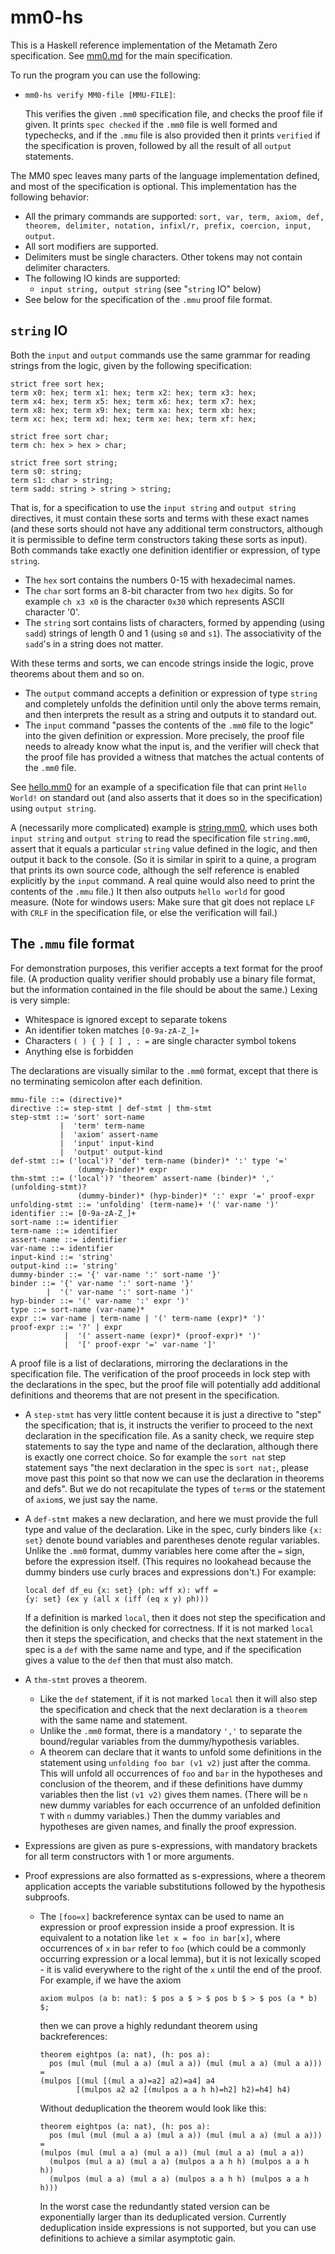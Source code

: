 # mm0-hs

This is a Haskell reference implementation of the Metamath Zero specification. See [mm0.md](/mm0.md) for the main specification.

To run the program you can use the following:

* `mm0-hs verify MM0-file [MMU-FILE]`:

  This verifies the given `.mm0` specification file, and checks the proof file if given. It prints `spec checked` if the `.mm0` file is well formed and typechecks, and if the `.mmu` file is also provided then it prints `verified` if the specification is proven, followed by all the result of all `output` statements.

The MM0 spec leaves many parts of the language implementation defined, and most of the specification is optional. This implementation has the following behavior:

* All the primary commands are supported: `sort, var, term, axiom, def, theorem, delimiter, notation, infixl/r, prefix, coercion, input, output`.
* All sort modifiers are supported.
* Delimiters must be single characters. Other tokens may not contain delimiter characters.
* The following IO kinds are supported:
  * `input string, output string` (see "`string` IO" below)
* See below for the specification of the `.mmu` proof file format.

`string` IO
---
Both the `input` and `output` commands use the same grammar for reading strings from the logic, given by the following specification:

    strict free sort hex;
    term x0: hex; term x1: hex; term x2: hex; term x3: hex;
    term x4: hex; term x5: hex; term x6: hex; term x7: hex;
    term x8: hex; term x9: hex; term xa: hex; term xb: hex;
    term xc: hex; term xd: hex; term xe: hex; term xf: hex;

    strict free sort char;
    term ch: hex > hex > char;

    strict free sort string;
    term s0: string;
    term s1: char > string;
    term sadd: string > string > string;

That is, for a specification to use the `input string` and `output string` directives, it must contain these sorts and terms with these exact names (and these sorts should not have any additional term constructors, although it is permissible to define term constructors taking these sorts as input). Both commands take exactly one definition identifier or expression, of type `string`.

* The `hex` sort contains the numbers 0-15 with hexadecimal names.
* The `char` sort forms an 8-bit character from two `hex` digits. So for example `ch x3 x0` is the character `0x30` which represents ASCII character '0'.
* The `string` sort contains lists of characters, formed by appending (using `sadd`) strings of length 0 and 1 (using `s0` and `s1`). The associativity of the `sadd`'s in a string does not matter.

With these terms and sorts, we can encode strings inside the logic, prove theorems about them and so on.
* The `output` command accepts a definition or expression of type `string` and completely unfolds the definition until only the above terms remain, and then interprets the result as a string and outputs it to standard out.
* The `input` command "passes the contents of the `.mm0` file to the logic" into the given definition or expression. More precisely, the proof file needs to already know what the input is, and the verifier will check that the proof file has provided a witness that matches the actual contents of the `.mm0` file.

See [hello.mm0](examples/hello.mm0) for an example of a specification file that can print `Hello World!` on standard out (and also asserts that it does so in the specification) using `output string`.

A (necessarily more complicated) example is [string.mm0](examples/string.mm0), which uses both `input string` and `output string` to read the specification file `string.mm0`, assert that it equals a particular `string` value defined in the logic, and then output it back to the console. (So it is similar in spirit to a quine, a program that prints its own source code, although the self reference is enabled explicitly by the `input` command. A real quine would also need to print the contents of the `.mmu` file.) It then also outputs `hello world` for good measure. (Note for windows users: Make sure that git does not replace `LF` with `CRLF` in the specification file, or else the verification will fail.)

The `.mmu` file format
---
For demonstration purposes, this verifier accepts a text format for the proof file. (A production quality verifier should probably use a binary file format, but the information contained in the file should be about the same.) Lexing is very simple:

* Whitespace is ignored except to separate tokens
* An identifier token matches `[0-9a-zA-Z_]+`
* Characters `( ) { } [ ] , : =` are single character symbol tokens
* Anything else is forbidden

The declarations are visually similar to the `.mm0` format, except that there is no terminating semicolon after each definition.

    mmu-file ::= (directive)*
    directive ::= step-stmt | def-stmt | thm-stmt
    step-stmt ::= 'sort' sort-name
               |  'term' term-name
               |  'axiom' assert-name
               |  'input' input-kind
               |  'output' output-kind
    def-stmt ::= ('local')? 'def' term-name (binder)* ':' type '='
                   (dummy-binder)* expr
    thm-stmt ::= ('local')? 'theorem' assert-name (binder)* ',' (unfolding-stmt)?
                   (dummy-binder)* (hyp-binder)* ':' expr '=' proof-expr
    unfolding-stmt ::= 'unfolding' (term-name)+ '(' var-name ')'
    identifier ::= [0-9a-zA-Z_]+
    sort-name ::= identifier
    term-name ::= identifier
    assert-name ::= identifier
    var-name ::= identifier
    input-kind ::= 'string'
    output-kind ::= 'string'
    dummy-binder ::= '{' var-name ':' sort-name '}'
    binder ::= '{' var-name ':' sort-name '}'
            |  '(' var-name ':' sort-name ')'
    hyp-binder ::= '(' var-name ':' expr ')'
    type ::= sort-name (var-name)*
    expr ::= var-name | term-name | '(' term-name (expr)* ')'
    proof-expr ::= '?' | expr
                |  '(' assert-name (expr)* (proof-expr)* ')'
                |  '[' proof-expr '=' var-name ']'

A proof file is a list of declarations, mirroring the declarations in the specification file. The verification of the proof proceeds in lock step with the declarations in the spec, but the proof file will potentially add additional definitions and theorems that are not present in the specification.

* A `step-stmt` has very little content because it is just a directive to "step" the specification; that is, it instructs the verifier to proceed to the next declaration in the specification file. As a sanity check, we require step statements to say the type and name of the declaration, although there is exactly one correct choice. So for example the `sort nat` step statement says "the next declaration in the spec is `sort nat;`, please move past this point so that now we can use the declaration in theorems and defs". But we do not recapitulate the types of `term`s or the statement of `axiom`s, we just say the name.

* A `def-stmt` makes a new declaration, and here we must provide the full type and value of the declaration. Like in the spec, curly binders like `{x: set}` denote bound variables and parentheses denote regular variables. Unlike the `.mm0` format, dummy variables here come after the `=` sign, before the expression itself. (This requires no lookahead because the dummy binders use curly braces and expressions don't.) For example:

      local def df_eu {x: set} (ph: wff x): wff =
      {y: set} (ex y (all x (iff (eq x y) ph)))

  If a definition is marked `local`, then it does not step the specification and the definition is only checked for correctness. If it is not marked `local` then it steps the specification, and checks that the next statement in the spec is a `def` with the same name and type, and if the specification gives a value to the `def` then that must also match.

* A `thm-stmt` proves a theorem.
  * Like the `def` statement, if it is not marked `local` then it will also step the specification and check that the next declaration is a `theorem` with the same name and statement.
  * Unlike the `.mm0` format, there is a mandatory `','` to separate the bound/regular variables from the dummy/hypothesis variables.
  * A theorem can declare that it wants to unfold some definitions in the statement using `unfolding foo bar (v1 v2)` just after the comma. This will unfold all occurrences of `foo` and `bar` in the hypotheses and conclusion of the theorem, and if these definitions have dummy variables then the list `(v1 v2)` gives them names. (There will be `n` new dummy variables for each occurrence of an unfolded definition `T` with `n` dummy variables.) Then the dummy variables and hypotheses are given names, and finally the proof expression.
* Expressions are given as pure s-expressions, with mandatory brackets for all term constructors with 1 or more arguments.
* Proof expressions are also formatted as s-expressions, where a theorem application accepts the variable substitutions followed by the hypothesis subproofs.
  * The `[foo=x]` backreference syntax can be used to name an expression or proof expression inside a proof expression. It is equivalent to a notation like `let x = foo in bar[x]`, where occurrences of `x` in `bar` refer to `foo` (which could be a commonly occurring expression or a local lemma), but it is not lexically scoped - it is valid everywhere to the right of the `x` until the end of the proof. For example, if we have the axiom

        axiom mulpos (a b: nat): $ pos a $ > $ pos b $ > $ pos (a * b) $;

    then we can prove a highly redundant theorem using backreferences:

        theorem eightpos (a: nat), (h: pos a):
          pos (mul (mul (mul a a) (mul a a)) (mul (mul a a) (mul a a))) =
        (mulpos [(mul [(mul a a)=a2] a2)=a4] a4
                [(mulpos a2 a2 [(mulpos a a h h)=h2] h2)=h4] h4)

    Without deduplication the theorem would look like this:

        theorem eightpos (a: nat), (h: pos a):
          pos (mul (mul (mul a a) (mul a a)) (mul (mul a a) (mul a a))) =
        (mulpos (mul (mul a a) (mul a a)) (mul (mul a a) (mul a a))
          (mulpos (mul a a) (mul a a) (mulpos a a h h) (mulpos a a h h))
          (mulpos (mul a a) (mul a a) (mulpos a a h h) (mulpos a a h h)))

    In the worst case the redundantly stated version can be exponentially larger than its deduplicated version. Currently deduplication inside expressions is not supported, but you can use definitions to achieve a similar asymptotic gain.
